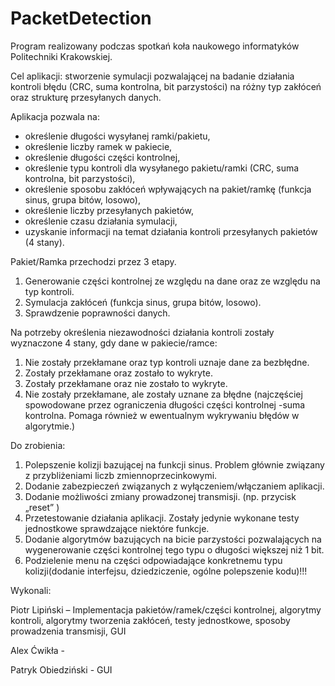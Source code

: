 # PacketDetection
Program realizowany podczas spotkań koła naukowego informatyków Politechniki Krakowskiej.


Cel aplikacji: stworzenie symulacji pozwalającej na badanie działania kontroli błędu 
              (CRC, suma kontrolna, bit parzystości) na różny typ zakłóceń oraz strukturę przesyłanych danych.
              

Aplikacja pozwala na:
- określenie długości wysyłanej ramki/pakietu,
- określenie liczby ramek w pakiecie,
- określenie długości części kontrolnej,
- określenie typu kontroli dla wysyłanego pakietu/ramki (CRC, suma kontrolna, bit parzystości),
- określenie sposobu zakłóceń wpływających na pakiet/ramkę (funkcja sinus, grupa bitów, losowo),
- określenie liczby przesyłanych pakietów,
- określenie czasu działania symulacji,
- uzyskanie informacji na temat działania kontroli przesyłanych pakietów (4 stany).


Pakiet/Ramka przechodzi przez 3 etapy.
1.	Generowanie części kontrolnej ze względu na dane oraz ze względu na typ kontroli.
2.	Symulacja zakłóceń (funkcja sinus, grupa bitów, losowo).
3.	Sprawdzenie poprawności danych.


Na potrzeby określenia niezawodności działania kontroli zostały wyznaczone 4 stany, gdy dane 
w pakiecie/ramce:
1.	Nie zostały przekłamane oraz typ kontroli uznaje dane za bezbłędne.
2.	Zostały przekłamane oraz zostało to wykryte.
3.	Zostały przekłamane oraz nie zostało to wykryte.
4.	Nie zostały przekłamane, ale zostały uznane za błędne 
(najczęściej spowodowane przez ograniczenia długości części kontrolnej -suma kontrolna. 
Pomaga również w ewentualnym wykrywaniu błędów w algorytmie.)


Do zrobienia:
1. Polepszenie kolizji bazującej na funkcji sinus. Problem głównie związany z przybliżeniami liczb zmiennoprzecinkowymi.
2. Dodanie zabezpieczeń związanych z wyłączeniem/włączaniem aplikacji. 
3. Dodanie możliwości zmiany prowadzonej transmisji. (np. przycisk „reset” )
4. Przetestowanie działania aplikacji. Zostały jedynie wykonane testy jednostkowe sprawdzające niektóre funkcje.
5. Dodanie algorytmów bazujących na bicie parzystości pozwalających na wygenerowanie części kontrolnej tego typu o długości większej niż 1 bit.
6. Podzielenie menu na części odpowiadające konkretnemu typu kolizji(dodanie interfejsu, dziedziczenie, ogólne polepszenie kodu)!!! 

Wykonali:

Piotr Lipiński – Implementacja pakietów/ramek/części kontrolnej, algorytmy kontroli, algorytmy tworzenia zakłóceń, testy jednostkowe, 
sposoby prowadzenia transmisji, GUI

Alex Ćwikła -

Patryk Obiedziński - GUI
